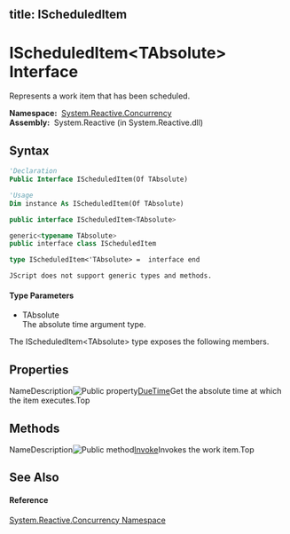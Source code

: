 title: IScheduledItem<TAbsolute>
---
# IScheduledItem\<TAbsolute\> Interface

Represents a work item that has been scheduled.

**Namespace:**  [System.Reactive.Concurrency](System.Reactive.Concurrency/System.Reactive.Concurrency)  
**Assembly:**  System.Reactive (in System.Reactive.dll)

## Syntax

```vb
'Declaration
Public Interface IScheduledItem(Of TAbsolute)
```

```vb
'Usage
Dim instance As IScheduledItem(Of TAbsolute)
```

```csharp
public interface IScheduledItem<TAbsolute>
```

```c++
generic<typename TAbsolute>
public interface class IScheduledItem
```

```fsharp
type IScheduledItem<'TAbsolute> =  interface end
```

```jscript
JScript does not support generic types and methods.
```

#### Type Parameters

- TAbsolute  
  The absolute time argument type.

The IScheduledItem\<TAbsolute\> type exposes the following members.

## Properties

NameDescription![Public property](https://reactiveui.net/assets/img/Hh211972.pubproperty(en-us,VS.103).gif "Public property")[DueTime](DueTime/IScheduledItem(TAbsolute).DueTime)Get the absolute time at which the item executes.Top

## Methods

NameDescription![Public method](https://reactiveui.net/assets/img/Hh303103.pubmethod(en-us,VS.103).gif "Public method")[Invoke](Invoke/IScheduledItem(TAbsolute).Invoke)Invokes the work item.Top

## See Also

#### Reference

[System.Reactive.Concurrency Namespace](System.Reactive.Concurrency/System.Reactive.Concurrency)
